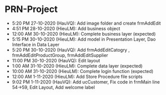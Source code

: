 # PRN-Project
- 5:20 PM 27-10-2020 (HauVQ): Add image folder and create frmAddEdit
- 4:51 PM 28-10-2020 (HieuLM): Add business object
- 12:00 AM 30-10-2020 (HieuLM): Complete business layer (expected)
- 5:15 PM 30-10-2020 (HieuLM): Add model in Presentation Layer, Dao Interface in Data Layer
- 5:20 PM 30-10-2020 (HauVQ): Add frmAddEditCatogry , frmAddEditProductGroup, frmAddEditSupplier
- 11:00 PM 30-10-2020 (HauVQ): Edit layout
- 1:00 AM 31-10-2020 (HieuLM): Complete data layer (expected)
- 10:00 AM 31-10-2020 (HieuLM): Complete login function (expected)
- 12:00 AM 1-11-2020 (HieuLM): Add Store Procedure file scripts
- 9:02 PM 1-11-2020 (HauVQ): Add ucCustomer, Fix code in frmMain line 54->59, Edit Layout, Add welcome label 